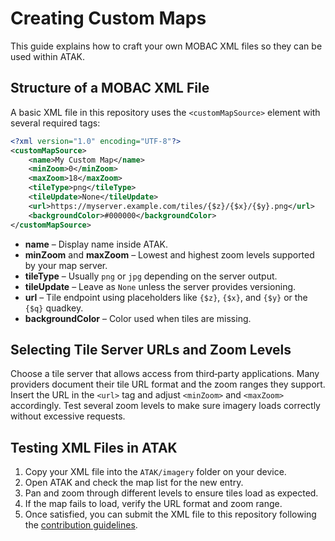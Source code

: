 # Creating Custom Maps

This guide explains how to craft your own MOBAC XML files so they can be used within ATAK.

## Structure of a MOBAC XML File
A basic XML file in this repository uses the `<customMapSource>` element with several required tags:

```xml
<?xml version="1.0" encoding="UTF-8"?>
<customMapSource>
    <name>My Custom Map</name>
    <minZoom>0</minZoom>
    <maxZoom>18</maxZoom>
    <tileType>png</tileType>
    <tileUpdate>None</tileUpdate>
    <url>https://myserver.example.com/tiles/{$z}/{$x}/{$y}.png</url>
    <backgroundColor>#000000</backgroundColor>
</customMapSource>
```

* **name** – Display name inside ATAK.
* **minZoom** and **maxZoom** – Lowest and highest zoom levels supported by your map server.
* **tileType** – Usually `png` or `jpg` depending on the server output.
* **tileUpdate** – Leave as `None` unless the server provides versioning.
* **url** – Tile endpoint using placeholders like `{$z}`, `{$x}`, and `{$y}` or the `{$q}` quadkey.
* **backgroundColor** – Color used when tiles are missing.

## Selecting Tile Server URLs and Zoom Levels

Choose a tile server that allows access from third‑party applications. Many providers document their tile URL format and the zoom ranges they support. Insert the URL in the `<url>` tag and adjust `<minZoom>` and `<maxZoom>` accordingly. Test several zoom levels to make sure imagery loads correctly without excessive requests.

## Testing XML Files in ATAK

1. Copy your XML file into the `ATAK/imagery` folder on your device.
2. Open ATAK and check the map list for the new entry.
3. Pan and zoom through different levels to ensure tiles load as expected.
4. If the map fails to load, verify the URL format and zoom range.
5. Once satisfied, you can submit the XML file to this repository following the [contribution guidelines](../CONTRIBUTING.md).

